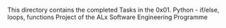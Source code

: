 This directory contains the completed Tasks in the 0x01. Python - if/else, loops, functions Project of the ALx Software Engineering Programme
